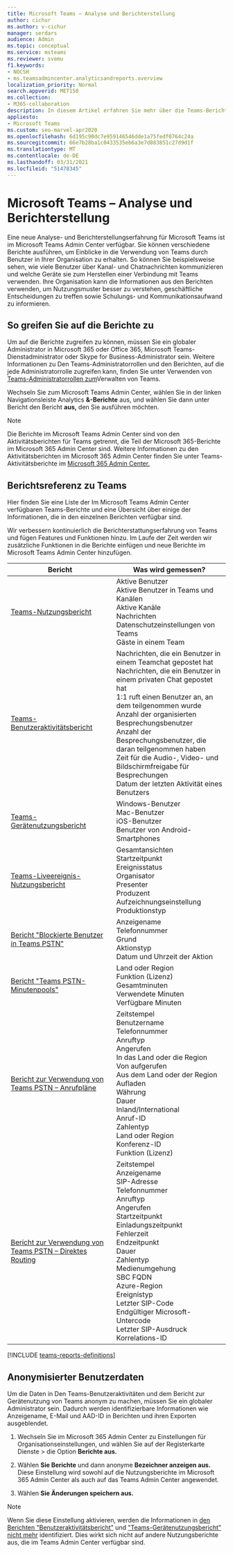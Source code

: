 ```yaml
---
title: Microsoft Teams – Analyse und Berichterstellung
author: cichur
ms.author: v-cichur
manager: serdars
audience: Admin
ms.topic: conceptual
ms.service: msteams
ms.reviewer: svemu
f1.keywords:
- NOCSH
- ms.teamsadmincenter.analyticsandreports.overview
localization_priority: Normal
search.appverid: MET150
ms.collection:
- M365-collaboration
description: In diesem Artikel erfahren Sie mehr über die Teams-Berichte, die im Microsoft Teams Admin Center verfügbar sind.
appliesto:
- Microsoft Teams
ms.custom: seo-marvel-apr2020
ms.openlocfilehash: 6d195c90dc7e959146546dde1a75fedf0764c24a
ms.sourcegitcommit: 66e7b28ba1c0433535eb6a3e7d883851c27d9d1f
ms.translationtype: MT
ms.contentlocale: de-DE
ms.lasthandoff: 03/31/2021
ms.locfileid: "51478345"
---
```

# <a name="microsoft-teams-analytics-and-reporting"></a>Microsoft Teams – Analyse und Berichterstellung

Eine neue Analyse- und Berichterstellungserfahrung für Microsoft Teams ist im Microsoft Teams Admin Center verfügbar. Sie können verschiedene Berichte ausführen, um Einblicke in die Verwendung von Teams durch Benutzer in Ihrer Organisation zu erhalten. So können Sie beispielsweise sehen, wie viele Benutzer über Kanal- und Chatnachrichten kommunizieren und welche Geräte sie zum Herstellen einer Verbindung mit Teams verwenden. Ihre Organisation kann die Informationen aus den Berichten verwenden, um Nutzungsmuster besser zu verstehen, geschäftliche Entscheidungen zu treffen sowie Schulungs- und Kommunikationsaufwand zu informieren.

## <a name="how-to-access-the-reports"></a>So greifen Sie auf die Berichte zu

Um auf die Berichte zugreifen zu können, müssen Sie ein globaler Administrator in Microsoft 365 oder Office 365, Microsoft Teams-Dienstadministrator oder Skype for Business-Administrator sein. Weitere Informationen zu Den Teams-Administratorrollen und den Berichten, auf die jede Administratorrolle zugreifen kann, finden Sie unter Verwenden von [Teams-Administratorrollen zum](../using-admin-roles.md)Verwalten von Teams.

Wechseln Sie zum Microsoft Teams Admin Center, wählen Sie in der linken Navigationsleiste Analytics **&-Berichte** aus, und wählen Sie dann unter Bericht den Bericht **aus,** den Sie ausführen möchten.

> [!NOTE]
> Die Berichte im Microsoft Teams Admin Center sind von den Aktivitätsberichten für Teams getrennt, die Teil der Microsoft 365-Berichte im Microsoft 365 Admin Center sind. Weitere Informationen zu den Aktivitätsberichten im Microsoft 365 Admin Center finden Sie unter Teams-Aktivitätsberichte im [Microsoft 365 Admin Center.](../teams-activity-reports.md)

## <a name="teams-reporting-reference"></a>Berichtsreferenz zu Teams

Hier finden Sie eine Liste der Im Microsoft Teams Admin Center verfügbaren Teams-Berichte und eine Übersicht über einige der Informationen, die in den einzelnen Berichten verfügbar sind.

Wir verbessern kontinuierlich die Berichterstattungserfahrung von Teams und fügen Features und Funktionen hinzu. Im Laufe der Zeit werden wir zusätzliche Funktionen in die Berichte einfügen und neue Berichte im Microsoft Teams Admin Center hinzufügen.

|Bericht  |Was wird gemessen? |
|---------|---------|
|[Teams-Nutzungsbericht](teams-usage-report.md)  |  Aktive Benutzer<br/>Aktive Benutzer in Teams und Kanälen<br/>Aktive Kanäle<br/>Nachrichten<br/>Datenschutzeinstellungen von Teams<br/>Gäste in einem Team   |
|[Teams-Benutzeraktivitätsbericht](user-activity-report.md)  | Nachrichten, die ein Benutzer in einem Teamchat gepostet hat<br/>Nachrichten, die ein Benutzer in einem privaten Chat gepostet hat<br/>  1:1 ruft einen Benutzer an, an dem teilgenommen wurde<br/> Anzahl der organisierten Besprechungsbenutzer <br/>Anzahl der Besprechungsbenutzer, die daran teilgenommen haben<br/>Zeit für die Audio-, Video- und Bildschirmfreigabe für Besprechungen<br/>   Datum der letzten Aktivität eines Benutzers     |
|[Teams-Gerätenutzungsbericht](device-usage-report.md)   |  Windows-Benutzer<br/>Mac-Benutzer<br/>iOS-Benutzer<br/>Benutzer von Android-Smartphones     |
|[Teams-Liveereignis-Nutzungsbericht](teams-live-event-usage-report.md)   |  Gesamtansichten<br>Startzeitpunkt<br>Ereignisstatus<br>Organisator<br>Presenter<br>Produzent<br>Aufzeichnungseinstellung<br>Produktionstyp    |
|[Bericht "Blockierte Benutzer in Teams PSTN"](pstn-blocked-users-report.md)   |  Anzeigename<br>Telefonnummer<br>Grund<br>Aktionstyp<br>Datum und Uhrzeit der Aktion   |
|[Bericht "Teams PSTN-Minutenpools"](pstn-minute-pools-report.md) |  Land oder Region<br>Funktion (Lizenz) <br>Gesamtminuten<br>Verwendete Minuten<br>Verfügbare Minuten|
|[Bericht zur Verwendung von Teams PSTN – Anrufpläne](pstn-usage-report.md#calling-plans)|  Zeitstempel<br>Benutzername<br>Telefonnummer<br>Anruftyp <br>Angerufen<br>In das Land oder die Region <br>Von aufgerufen <br>Aus dem Land oder der Region<br>Aufladen<br>Währung<br>Dauer<br>Inland/International<br>Anruf-ID<br>Zahlentyp<br>Land oder Region<br>Konferenz-ID<br>Funktion (Lizenz)|
|[Bericht zur Verwendung von Teams PSTN – Direktes Routing](pstn-usage-report.md#direct-routing)  |  Zeitstempel<br>Anzeigename<br>SIP-Adresse<br>Telefonnummer <br>Anruftyp<br>Angerufen<br>Startzeitpunkt<br>Einladungszeitpunkt<br>Fehlerzeit<br>Endzeitpunkt<br>Dauer<br>Zahlentyp<br>Medienumgehung<br>SBC FQDN<br>Azure-Region<br>Ereignistyp<br>Letzter SIP-Code<br>Endgültiger Microsoft-Untercode<br>Letzter SIP-Ausdruck<br>Korrelations-ID  |

[!INCLUDE [teams-reports-definitions](../includes/teams-reports-definitions.md)]

## <a name="make-the-user-specific-data-anonymous"></a>Anonymisierter Benutzerdaten

Um die Daten in Den Teams-Benutzeraktivitäten und dem Bericht zur Gerätenutzung von Teams anonym zu machen, müssen Sie ein globaler Administrator sein. Dadurch werden identifizierbare Informationen wie Anzeigename, E-Mail und AAD-ID in Berichten und ihren Exporten ausgeblendet.

1. Wechseln Sie im Microsoft 365  Admin Center zu Einstellungen für Organisationseinstellungen, und wählen Sie auf der Registerkarte Dienste \> die Option **Berichte aus.** 
    
2. Wählen **Sie Berichte** und dann anonyme **Bezeichner anzeigen aus.** Diese Einstellung wird sowohl auf die Nutzungsberichte im Microsoft 365 Admin Center als auch auf das Teams Admin Center angewendet.
  
3. Wählen **Sie Änderungen speichern aus.**

> [!NOTE]
> Wenn Sie diese Einstellung aktivieren, werden die Informationen in [den Berichten "Benutzeraktivitätsbericht"](user-activity-report.md) und ["Teams-Gerätenutzungsbericht" nicht mehr](device-usage-report.md) identifiziert. Dies wirkt sich nicht auf andere Nutzungsberichte aus, die im Teams Admin Center verfügbar sind.
